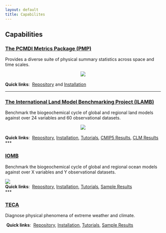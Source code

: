 ```yaml
---
layout: default
title: Capabilites
---
```


## Capabilities

<!-- PMP -->
<div class="span4 box">
<h3><a class="reference internal" href="PMP.html">The PCMDI Metrics Package (PMP)</a></h3>
<p>Provides a diverse suite of physical summary statistics across space and time scales.</p>
<center><a border="0" href="pmp.html"><img src="{{site.baseurl}}/assets/images/pmp_cover_side_sm.png"></a></center>
<br>
<strong>Quick links</strong>:&nbsp;
<a href="https://github.com/PCMDI/pcmdi_metrics">Repository</a> and
<a href="https://github.com/PCMDI/pcmdi_metrics/wiki/Install-using-Anaconda">Installation</a>
</div>

***

<!-- ILAMB -->
<div class="span4 box">
<h3><a class="reference internal" href="ilamb.html">The International Land Model Benchmarking Project (ILAMB) </a></h3>
<p>Benchmark the biogeochemical cycle of global and regional land models against over 24 variables and 60 observational datasets.</p>
<center><a border="0" href="ilamb.html"><img src="{{site.baseurl}}/assets/images/ilamb_biomass_sm.png"></a></center>
<br>
<strong>Quick links</strong>:&nbsp;
<a href="https://bitbucket.org/ncollier/ilamb">Repository</a>,
<a href="http://ilamb.ornl.gov/doc/install.html">Installation</a>,
<a href="http://ilamb.ornl.gov/doc/tutorial.html">Tutorials</a>,
<a href="http://ilamb.ornl.gov/CMIP5">CMIP5 Results</a>,
<a href="http://ilamb.ornl.gov/CLM">CLM Results</a>
</div>
***
<!-- IOMB -->
<div class="span4 box">
<h3><a class="reference internal" href="iomb.html">IOMB</a></h3>
<p>Benchmark the biogeochemical cycle of global and regional ocean models against over X variables and Y observational datasets.</p>
<img src="http://ilamb.ornl.gov/IOMB/PhysicalQuantities/Temperature/WOA/Benchmark_global_timeint.png">
<br>
<strong>Quick links</strong>:&nbsp;
<a href="https://bitbucket.org/ncollier/ilamb">Repository</a>,
<a href="http://ilamb.ornl.gov/doc/install.html">Installation</a>,
<a href="http://ilamb.ornl.gov/doc/tutorial.html">Tutorials</a>,
<a href="http://ilamb.ornl.gov/CMIP5">Sample Results</a>
</div>
***
<!-- TECA -->
<div class="span4 box">
<h3><a class="reference internal" href="TECA.html">TECA</a></h3>
<p>Diagnose physical phenomena of extreme weather and climate.</p>
<img src="">
<strong>Quick links</strong>:&nbsp;
<a href="">Repository</a>,
<a href="">Installation</a>,
<a href="">Tutorials</a>,
<a href="">Sample Results</a>
</div>


